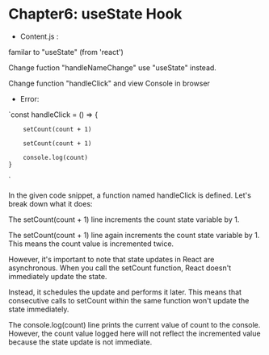 # Chapter6:  useState Hook
- Content.js :

familar to "useState" (from 'react')

Change fuction "handleNameChange" use "useState" instead.

Change function "handleClick" and view Console in browser

- Error:

`const handleClick = () => {

        setCount(count + 1)

        setCount(count + 1)
        
        console.log(count)
    }
`

In the given code snippet, a function named handleClick is defined. Let's break down what it does:

The setCount(count + 1) line increments the count state variable by 1.

The setCount(count + 1) line again increments the count state variable by 1. This means the count value is incremented twice.

However, it's important to note that state updates in React are asynchronous. When you call the setCount function, React doesn't immediately update the state. 

Instead, it schedules the update and performs it later. This means that consecutive calls to setCount within the same function won't update the state immediately.

The console.log(count) line prints the current value of count to the console. However, the count value logged here will not reflect the incremented value because the state update is not immediate.


